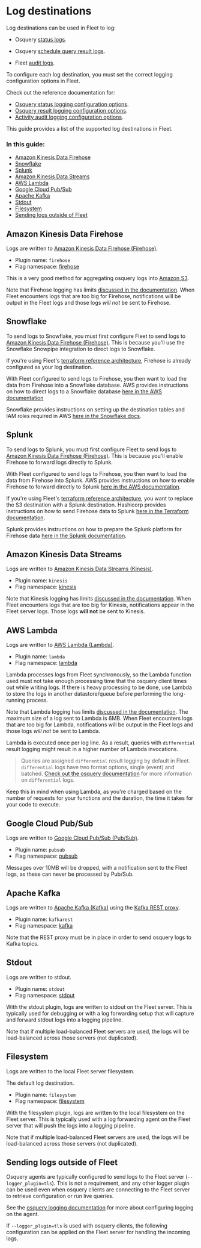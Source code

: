 # Log destinations

Log destinations can be used in Fleet to log:
- Osquery [status logs](https://osquery.readthedocs.io/en/stable/deployment/logging/#status-logs).

- Osquery [schedule query result logs](https://osquery.readthedocs.io/en/stable/deployment/logging/#results-logs).

- Fleet [audit logs](https://fleetdm.com/docs/using-fleet/audit-logs).


To configure each log destination, you must set the correct logging configuration options in Fleet.

Check out the reference documentation for:
  - [Osquery status logging configuration options](https://fleetdm.com/docs/deploying/configuration#osquery-status-log-plugin).
  - [Osquery result logging configuration options](https://fleetdm.com/docs/deploying/configuration#osquery-result-log-plugin).
  - [Activity audit logging configuration options](https://fleetdm.com/docs/deploying/configuration#activity_audit_log_plugin).

This guide provides a list of the supported log destinations in Fleet.

### In this guide:

- [Amazon Kinesis Data Firehose](#amazon-kinesis-data-firehose)
- [Snowflake](#snowflake)
- [Splunk](#splunk)
- [Amazon Kinesis Data Streams](#amazon-kinesis-data-streams)
- [AWS Lambda](#aws-lambda)
- [Google Cloud Pub/Sub](#google-cloud-pubsub)
- [Apache Kafka](#apache-kafka)
- [Stdout](#stdout)
- [Filesystem](#filesystem)
- [Sending logs outside of Fleet](#sending-logs-outside-of-fleet)

## Amazon Kinesis Data Firehose

Logs are written to [Amazon Kinesis Data Firehose (Firehose)](https://aws.amazon.com/kinesis/data-firehose/).

- Plugin name: `firehose`
- Flag namespace: [firehose](https://fleetdm.com/docs/deploying/configuration#firehose)

This is a very good method for aggregating osquery logs into [Amazon S3](https://aws.amazon.com/s3/).

Note that Firehose logging has limits [discussed in the documentation](https://docs.aws.amazon.com/firehose/latest/dev/limits.html). When Fleet encounters logs that are too big for Firehose, notifications will be output in the Fleet logs and those logs _will not_ be sent to Firehose.

## Snowflake

To send logs to Snowflake, you must first configure Fleet to send logs to [Amazon Kinesis Data Firehose (Firehose)](#amazon-kinesis-data-firehose). This is because you'll use the Snowflake Snowpipe integration to direct logs to Snowflake.

If you're using Fleet's [terraform reference architecture](https://github.com/fleetdm/fleet/blob/main/infrastructure/dogfood/terraform/aws/firehose.tf), Firehose is already configured as your log destination.

With Fleet configured to send logs to Firehose, you then want to load the data from Firehose into a Snowflake database. AWS provides instructions on how to direct logs to a Snowflake database [here in the AWS documentation](https://docs.aws.amazon.com/prescriptive-guidance/latest/patterns/automate-data-stream-ingestion-into-a-snowflake-database-by-using-snowflake-snowpipe-amazon-s3-amazon-sns-and-amazon-kinesis-data-firehose.html)

Snowflake provides instructions on setting up the destination tables and IAM roles required in AWS [here in the Snowflake docs](https://docs.snowflake.com/en/user-guide/data-load-snowpipe-auto-s3.html#prerequisite-create-an-amazon-sns-topic-and-subscription).

## Splunk

To send logs to Splunk, you must first configure Fleet to send logs to [Amazon Kinesis Data Firehose (Firehose)](#amazon-kinesis-data-firehose). This is because you'll enable Firehose to forward logs directly to Splunk.

With Fleet configured to send logs to Firehose, you then want to load the data from Firehose into Splunk. AWS provides instructions on how to enable Firehose to forward directly to Splunk [here in the AWS documentation](https://docs.aws.amazon.com/firehose/latest/dev/create-destination.html#create-destination-splunk).

If you're using Fleet's [terraform reference architecture](https://github.com/fleetdm/fleet/blob/main/infrastructure/dogfood/terraform/aws), you want to replace the S3 destination with a Splunk destination. Hashicorp provides instructions on how to send Firehose data to Splunk [here in the Terraform documentation](https://registry.terraform.io/providers/hashicorp/aws/latest/docs/resources/kinesis_firehose_delivery_stream#splunk-destination).

Splunk provides instructions on how to prepare the Splunk platform for Firehose data [here in the Splunk documentation](https://docs.splunk.com/Documentation/AddOns/latest/Firehose/ConfigureFirehose).

## Amazon Kinesis Data Streams

Logs are written to [Amazon Kinesis Data Streams (Kinesis)](https://aws.amazon.com/kinesis/data-streams).

- Plugin name: `kinesis`
- Flag namespace: [kinesis](https://fleetdm.com/docs/deploying/configuration#kinesis)

Note that Kinesis logging has limits [discussed in the
documentation](https://docs.aws.amazon.com/kinesis/latest/dev/limits.html).
When Fleet encounters logs that are too big for Kinesis, notifications appear
in the Fleet server logs. Those logs **will not** be sent to Kinesis.

## AWS Lambda

Logs are written to [AWS Lambda (Lambda)](https://aws.amazon.com/lambda/).

- Plugin name: `lambda`
- Flag namespace: [lambda](https://fleetdm.com/docs/deploying/configuration#lambda)

Lambda processes logs from Fleet synchronously, so the Lambda function used must not take enough processing time that the osquery client times out while writing logs. If there is heavy processing to be done, use Lambda to store the logs in another datastore/queue before performing the long-running process.

Note that Lambda logging has limits [discussed in the
documentation](https://docs.aws.amazon.com/lambda/latest/dg/gettingstarted-limits.html). The maximum size of a log sent to Lambda is 6MB.
When Fleet encounters logs that are too big for Lambda, notifications will be
output in the Fleet logs and those logs _will not_ be sent to Lambda.

Lambda is executed once per log line. As a result, queries with `differential` result logging might result in a higher number of Lambda invocations.

> Queries are assigned `differential` result logging by default in Fleet. `differential` logs have two format options, single (event) and batched. [Check out the osquery documentation](https://osquery.readthedocs.io/en/stable/deployment/logging/#differential-logs) for more information on `differential` logs.

Keep this in mind when using Lambda, as you're charged based on the number of requests for your functions and the duration, the time it takes for your code to execute. 

## Google Cloud Pub/Sub

Logs are written to [Google Cloud Pub/Sub (Pub/Sub)](https://cloud.google.com/pubsub).

- Plugin name: `pubsub`
- Flag namespace: [pubsub](https://fleetdm.com/docs/deploying/configuration#pubsub)

Messages over 10MB will be dropped, with a notification sent to the Fleet logs, as these can never be processed by Pub/Sub.

## Apache Kafka

Logs are written to [Apache Kafka (Kafka)](https://kafka.apache.org/) using the [Kafka REST proxy](https://github.com/confluentinc/kafka-rest).

- Plugin name: `kafkarest`
- Flag namespace: [kafka](https://fleetdm.com/docs/deploying/configuration#kafka)

Note that the REST proxy must be in place in order to send osquery logs to Kafka topics. 

## Stdout

Logs are written to stdout.

- Plugin name: `stdout`
- Flag namespace: [stdout](https://fleetdm.com/docs/deploying/configuration#stdout)

With the stdout plugin, logs are written to stdout
on the Fleet server. This is typically used for debugging or with a log
forwarding setup that will capture and forward stdout logs into a logging
pipeline. 

Note that if multiple load-balanced Fleet servers are used, the logs
will be load-balanced across those servers (not duplicated).

## Filesystem

Logs are written to the local Fleet server filesystem.

The default log destination.

- Plugin name: `filesystem`
- Flag namespace: [filesystem](https://fleetdm.com/docs/deploying/configuration#filesystem)

With the filesystem plugin, logs are written to the local filesystem on the Fleet server. This is typically used with a log forwarding agent on the Fleet server that will push the logs into a logging pipeline. 

Note that if multiple load-balanced Fleet servers are used, the logs will be load-balanced across those servers (not duplicated).

## Sending logs outside of Fleet

Osquery agents are typically configured to send logs to the Fleet server (`--logger_plugin=tls`). This is not a requirement, and any other logger plugin can be used even when osquery clients are connecting to the Fleet server to retrieve configuration or run live queries. 

See the [osquery logging documentation](https://osquery.readthedocs.io/en/stable/deployment/logging/) for more about configuring logging on the agent.

If `--logger_plugin=tls` is used with osquery clients, the following configuration can be applied on the Fleet server for handling the incoming logs.

<meta name="category" value="guides">
<meta name="authorGitHubUsername" value="rachaelshaw">
<meta name="authorFullName" value="Rachael Shaw">
<meta name="publishedOn" value="2023-11-02">
<meta name="articleTitle" value="Log destinations">
<meta name="description" value="Learn about supported log destinations in Fleet, including Amazon Kinesis, AWS Lambda Snowflake, Splunk, and more.">
